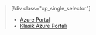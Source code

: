 > [!div class="op_single_selector"]
> * [Azure Portal](../articles/storage/storage-enable-and-view-metrics.md)
> * [Klasik Azure Portalı](../articles/storage/storage-enable-and-view-metrics-classic-portal.md)
> 
> 



<!--HONumber=Jan17_HO3-->


